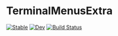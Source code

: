 # TerminalMenusExtra

[![Stable](https://img.shields.io/badge/docs-stable-blue.svg)](https://uriele.github.io/TerminalMenusExtra.jl/stable/)
[![Dev](https://img.shields.io/badge/docs-dev-blue.svg)](https://uriele.github.io/TerminalMenusExtra.jl/dev/)
[![Build Status](https://github.com/uriele/TerminalMenusExtra.jl/actions/workflows/CI.yml/badge.svg?branch=main)](https://github.com/uriele/TerminalMenusExtra.jl/actions/workflows/CI.yml?query=branch%3Amain)
